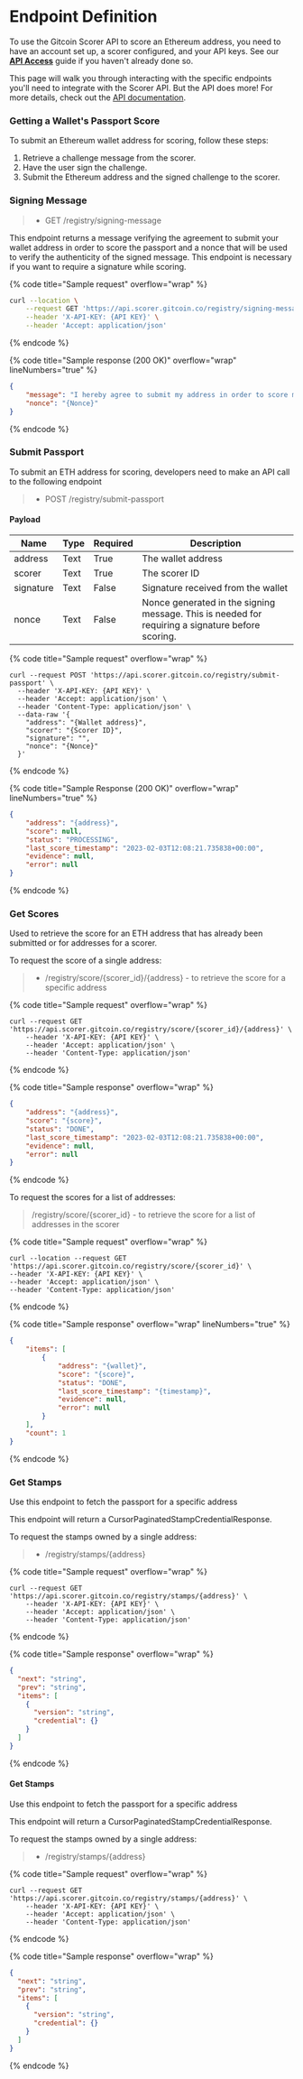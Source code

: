 # Endpoint Definition

To use the Gitcoin Scorer API to score an Ethereum address, you need to have an account set up, a scorer configured, and your API keys. See our [**API Access**](api-access.md) guide if you haven't already done so.

This page will walk you through interacting with the specific endpoints you'll need to integrate with the Scorer API. But the API does more! For more details, check out the [API documentation](https://api.scorer.gitcoin.co/docs).

### Getting a Wallet's Passport Score

To submit an Ethereum wallet address for scoring, follow these steps:

1. Retrieve a challenge message from the scorer.
2. Have the user sign the challenge.
3. Submit the Ethereum address and the signed challenge to the scorer.

### Signing Message

> * GET /registry/signing-message

This endpoint returns a message verifying the agreement to submit your wallet address in order to score the passport and a nonce that will be used to verify the authenticity of the signed message. This endpoint is necessary if you want to require a signature while scoring.

{% code title="Sample request" overflow="wrap" %}
```sh
curl --location \
    --request GET 'https://api.scorer.gitcoin.co/registry/signing-message' \
    --header 'X-API-KEY: {API KEY}' \
    --header 'Accept: application/json'
```
{% endcode %}

{% code title="Sample response (200 OK)" overflow="wrap" lineNumbers="true" %}
```json
{
    "message": "I hereby agree to submit my address in order to score my associated Gitcoin Passport from Ceramic.\n\nNonce: {Nonce}\n",
    "nonce": "{Nonce}"
}
```
{% endcode %}

### Submit Passport

To submit an ETH address for scoring, developers need to make an API call to the following endpoint

> * POST /registry/submit-passport

#### Payload

| Name      | Type | Required | Description                                                                                      |
| --------- | ---- | -------- | ------------------------------------------------------------------------------------------------ |
| address   | Text | True     | The wallet address                                                                               |
| scorer    | Text | True     | The scorer ID                                                                                    |
| signature | Text | False    | Signature received from the wallet                                                               |
| nonce     | Text | False    | Nonce generated in the signing message. This is needed for requiring a signature before scoring. |

{% code title="Sample request" overflow="wrap" %}
```
curl --request POST 'https://api.scorer.gitcoin.co/registry/submit-passport' \
  --header 'X-API-KEY: {API KEY}' \
  --header 'Accept: application/json' \
  --header 'Content-Type: application/json' \
  --data-raw '{
    "address": "{Wallet address}",
    "scorer": "{Scorer ID}",
    "signature": "",
    "nonce": "{Nonce}"
  }'
```
{% endcode %}

{% code title="Sample Response (200 OK)" overflow="wrap" lineNumbers="true" %}
```json
{
    "address": "{address}",
    "score": null,
    "status": "PROCESSING",
    "last_score_timestamp": "2023-02-03T12:08:21.735838+00:00",
    "evidence": null,
    "error": null
}
```
{% endcode %}

### Get Scores

Used to retrieve the score for an ETH address that has already been submitted or for addresses for a scorer.

To request the score of a single address:

> * /registry/score/{scorer\_id}/{address} - to retrieve the score for a specific address

{% code title="Sample request" overflow="wrap" %}
```
curl --request GET 'https://api.scorer.gitcoin.co/registry/score/{scorer_id}/{address}' \
    --header 'X-API-KEY: {API KEY}' \
    --header 'Accept: application/json' \
    --header 'Content-Type: application/json'
```
{% endcode %}

{% code title="Sample response" overflow="wrap" %}
```json
{
    "address": "{address}",
    "score": "{score}",
    "status": "DONE",
    "last_score_timestamp": "2023-02-03T12:08:21.735838+00:00",
    "evidence": null,
    "error": null
}
```
{% endcode %}

To request the scores for a list of addresses:

> /registry/score/{scorer\_id} - to retrieve the score for a list of addresses in the scorer

{% code title="Sample request" overflow="wrap" %}
```
curl --location --request GET 'https://api.scorer.gitcoin.co/registry/score/{scorer_id}' \
--header 'X-API-KEY: {API KEY}' \
--header 'Accept: application/json' \
--header 'Content-Type: application/json'
```
{% endcode %}

{% code title="Sample response" overflow="wrap" lineNumbers="true" %}
```json
{
    "items": [
        {
            "address": "{wallet}",
            "score": "{score}",
            "status": "DONE",
            "last_score_timestamp": "{timestamp}",
            "evidence": null,
            "error": null
        }
    ],
    "count": 1
}
```
{% endcode %}

### Get Stamps

Use this endpoint to fetch the passport for a specific address

This endpoint will return a CursorPaginatedStampCredentialResponse.

To request the stamps owned by a single address:

> * /registry/stamps/{address}

{% code title="Sample request" overflow="wrap" %}
```
curl --request GET 'https://api.scorer.gitcoin.co/registry/stamps/{address}' \
    --header 'X-API-KEY: {API KEY}' \
    --header 'Accept: application/json' \
    --header 'Content-Type: application/json'
```
{% endcode %}

{% code title="Sample response" overflow="wrap" %}
```json
{
  "next": "string",
  "prev": "string",
  "items": [
    {
      "version": "string",
      "credential": {}
    }
  ]
}
```
{% endcode %}

####

#### Get Stamps

Use this endpoint to fetch the passport for a specific address

This endpoint will return a CursorPaginatedStampCredentialResponse.

To request the stamps owned by a single address:

> * /registry/stamps/{address}

{% code title="Sample request" overflow="wrap" %}
```
curl --request GET 'https://api.scorer.gitcoin.co/registry/stamps/{address}' \
    --header 'X-API-KEY: {API KEY}' \
    --header 'Accept: application/json' \
    --header 'Content-Type: application/json'
```
{% endcode %}

{% code title="Sample response" overflow="wrap" %}
```json
{
  "next": "string",
  "prev": "string",
  "items": [
    {
      "version": "string",
      "credential": {}
    }
  ]
}
```
{% endcode %}
